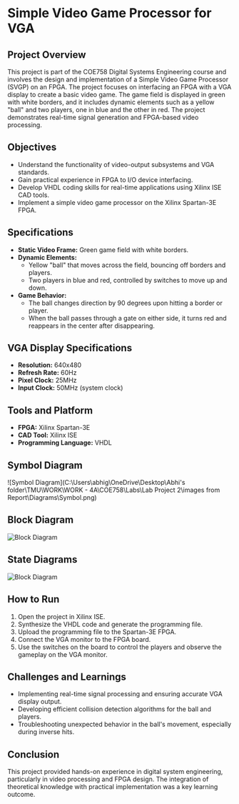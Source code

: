 # Simple Video Game Processor for VGA

## Project Overview

This project is part of the COE758 Digital Systems Engineering course and involves the design and implementation of a Simple Video Game Processor (SVGP) on an FPGA. The project focuses on interfacing an FPGA with a VGA display to create a basic video game. The game field is displayed in green with white borders, and it includes dynamic elements such as a yellow "ball" and two players, one in blue and the other in red. The project demonstrates real-time signal generation and FPGA-based video processing.

## Objectives

- Understand the functionality of video-output subsystems and VGA standards.
- Gain practical experience in FPGA to I/O device interfacing.
- Develop VHDL coding skills for real-time applications using Xilinx ISE CAD tools.
- Implement a simple video game processor on the Xilinx Spartan-3E FPGA.

## Specifications

- **Static Video Frame:** Green game field with white borders.
- **Dynamic Elements:** 
  - Yellow "ball" that moves across the field, bouncing off borders and players.
  - Two players in blue and red, controlled by switches to move up and down.
- **Game Behavior:**
  - The ball changes direction by 90 degrees upon hitting a border or player.
  - When the ball passes through a gate on either side, it turns red and reappears in the center after disappearing.
  
## VGA Display Specifications

- **Resolution:** 640x480
- **Refresh Rate:** 60Hz
- **Pixel Clock:** 25MHz
- **Input Clock:** 50MHz (system clock)

## Tools and Platform

- **FPGA:** Xilinx Spartan-3E
- **CAD Tool:** Xilinx ISE
- **Programming Language:** VHDL

## Symbol Diagram
![Symbol Diagram](C:\Users\abhig\OneDrive\Desktop\Abhi's folder\TMU\WORK\WORK - 4A\COE758\Labs\Lab Project 2\images from Report\Diagrams\Symbol.png)

## Block Diagram

![Block Diagram](path_to_block_diagram_image)

## State Diagrams

![Block Diagram](path_to_block_diagram_image)

## How to Run

1. Open the project in Xilinx ISE.
2. Synthesize the VHDL code and generate the programming file.
3. Upload the programming file to the Spartan-3E FPGA.
4. Connect the VGA monitor to the FPGA board.
5. Use the switches on the board to control the players and observe the gameplay on the VGA monitor.

## Challenges and Learnings

- Implementing real-time signal processing and ensuring accurate VGA display output.
- Developing efficient collision detection algorithms for the ball and players.
- Troubleshooting unexpected behavior in the ball's movement, especially during inverse hits.

## Conclusion

This project provided hands-on experience in digital system engineering, particularly in video processing and FPGA design. The integration of theoretical knowledge with practical implementation was a key learning outcome.
